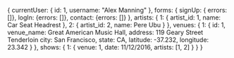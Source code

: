 {
	currentUser: {
		id: 1,
		username: "Alex Manning"
	},
	forms: {
		signUp: { errors: []},
		logIn: {errors: []},
		contact: {errors: []}
	},
	artists: {
		1: {
			artist_id: 1,
			name: Car Seat Headrest
		},
		2: {
			artist_id: 2,
			name: Pere Ubu
		}
	},
	venues: {
		1: {
			id: 1,
			venue_name: Great American Music Hall,
			address: 119 Geary Street Tenderloin
			city: San Francisco,
			state: CA,
			latitude: -37.232,
			longitude: 23.342
		}
 	},
 	shows: {
 		1: {
 			venue: 1,
 			date: 11/12/2016,
 			artists: [1, 2]
 		}
 	}
}